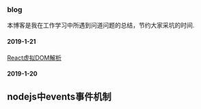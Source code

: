 ### blog
本博客是我在工作学习中所遇到问道问题的总结，节约大家采坑的时间.

#### 2019-1-21
  [React虚拟DOM解析](https://zristart.github.io/React%E8%99%9A%E6%8B%9FDOM%E6%B5%85%E6%9E%90.html#more)

#### 2019-1-20
## nodejs中events事件机制 ##
